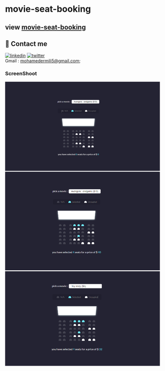 # movie-seat-booking

## view [ movie-seat-booking](https://er-med.github.io/Pizza/)
## 🔗 Contact me
[![linkedin](https://img.shields.io/badge/linkedin-0A66C2?style=for-the-badge&logo=linkedin&logoColor=white)](https://www.linkedin.com/in/mohamed-ermili-802458240/)
[![twitter](https://img.shields.io/badge/twitter-1DA1F2?style=for-the-badge&logo=twitter&logoColor=white)](https://twitter.com/ErmiliMohamed1)
<br>Gmail : mohamedermili5@gmail.com;

### ScreenShoot

<img src='images/screenshot1.png'>
<img src='images/screenshot2.png'>
<img src='images/screenshot3.png'>
